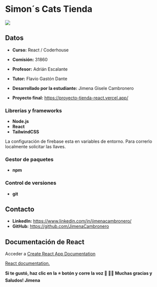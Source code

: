 
# Simon´s Cats Tienda 
<img src= https://i.pinimg.com/564x/0c/b0/ab/0cb0ab27223bc523b0b3aee89d75b03b.jpg>

## Datos

* **Curso:** React / Coderhouse

* **Comisión:** 31860

* **Profesor:** Adrián Escalante

* **Tutor:** Flavio Gastón Dante

* **Desarrollado por la estudiante:** Jimena Gisele Cambronero

* **Proyecto final:** https://proyecto-tienda-react.vercel.app/

### Librerías y frameworks

* **Node.js**
* **React**
* **TailwindCSS**

La configuración de firebase esta en variables de entorno. Para correrlo localmente solicitar las llaves.

### Gestor de paquetes

* **npm**

### Control de versiones

* **git**

## Contacto

* **LinkedIn:** https://www.linkedin.com/in/jimenacambronero/
* **GitHub:** https://github.com/JimenaCambronero


## Documentación de React

Acceder a [Create React App Documentation](https://create-react-app.dev/docs/getting-started/)

[React documentation.](https://reactjs.org/)

**Si te gustó, haz clic en la ⭐️ botón y corre la voz 🦄 👩‍💻**
**Muchas gracias y Saludos! Jimena**
